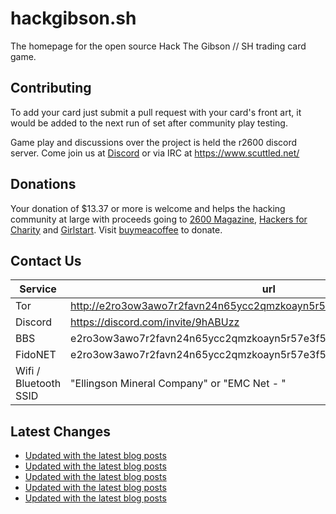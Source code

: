 # hackgibson.sh
The homepage for the open source Hack The Gibson // SH trading card game.


## Contributing

To add your card just submit a pull request with your card's front art, it would be added to the next run of set after community play testing.

Game play and discussions over the project is held the r2600 discord server. Come join us at [Discord](https://discord.com/invite/9hABUzz) or via IRC at https://www.scuttled.net/


## Donations

Your donation of $13.37 or more is welcome and helps the hacking community at large with proceeds going to [2600 Magazine](https://2600.com/), [Hackers for Charity](https://hackersforcharity.org) and [Girlstart](https://girlstart.org).  Visit [buymeacoffee](https://www.buymeacoffee.com/hackgibson.sh) to donate.


## Contact Us

Service | url
-|-
Tor | http://e2ro3ow3awo7r2favn24n65ycc2qmzkoayn5r57e3f56nvjwdcgg32ad.onion
Discord | https://discord.com/invite/9hABUzz
BBS | e2ro3ow3awo7r2favn24n65ycc2qmzkoayn5r57e3f56nvjwdcgg32ad.onion:23
FidoNET | e2ro3ow3awo7r2favn24n65ycc2qmzkoayn5r57e3f56nvjwdcgg32ad.onion:24554
Wifi / Bluetooth SSID | "Ellingson Mineral Company" or "EMC Net - <fidonet address>"

## Latest Changes
<!-- BLOG-POST-LIST:START -->
- [Updated with the latest blog posts](https://github.com/DFW2600/hackgibson.sh/commit/abc7fd9741c3045ccd42d5050a4bf41b3cf4ad05)
- [Updated with the latest blog posts](https://github.com/DFW2600/hackgibson.sh/commit/ef5865f50f99d4433b2a1a3ac26601318c1e40d4)
- [Updated with the latest blog posts](https://github.com/DFW2600/hackgibson.sh/commit/ccc076e6621243af844abe95528d073a32788e38)
- [Updated with the latest blog posts](https://github.com/DFW2600/hackgibson.sh/commit/60111eda4a26b3fd2c8486f2509b5b00a050a027)
- [Updated with the latest blog posts](https://github.com/DFW2600/hackgibson.sh/commit/fb2fbc2f010234ddf2b43f8fc0dc05c2ed30b150)
<!-- BLOG-POST-LIST:END -->
